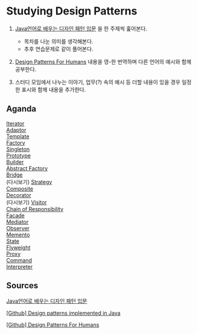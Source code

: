 # Studying Design Patterns

1. [Java언어로 배우는 디자인 패턴 입문](http://www.yes24.com/Product/goods/2918928) 을 한 주제씩 훑어본다.  
    * 목차를 나눈 의미를 생각해본다.  
    * 추후 연습문제로 같이 풀어본다.  

2. [Design Patterns For Humans](https://github.com/kamranahmedse/design-patterns-for-humans#-simple-factory) 내용을 영-한 번역하며 다른 언어의 예시와 함께 공부한다.

3. 스터디 모임에서 나누는 이야기, 업무(?) 속의 예시 등 더할 내용이 있을 경우 일정한 표시와 함께 내용을 추가한다.

## Aganda

[Iterator](/Iterator)  
[Adaptor](/Adaptor)  
[Template](/Template)  
[Factory](/Factory)  
[Singleton](/Singleton)  
[Prototype](/Prototype)  
[Builder](/Builder)  
[Abstract Factory](/Abstract%20Factory)  
[Bridge](/Bridge)  
(다시보기) [Strategy](/Strategy)  
[Composite](/Composite)  
[Decorator](/Decorator)  
(다시보기) [Visitor](/Visitor)  
[Chain of Responsibility](/Chain%20of%20Responsibility)  
[Facade](/Facade)  
[Mediator](/Mediator)  
[Observer](/Observer)  
[Memento](/Memento)  
[State](/State)  
[Flyweight](/Flyweight)  
[Proxy](/Proxy)  
[Command](/Command)  
[Interpreter](/Interpreter)  

## Sources
[Java언어로 배우는 디자인 패턴 입문](http://www.yes24.com/Product/goods/2918928)  

[[Github] Design patterns implemented in Java](https://github.com/iluwatar/java-design-patterns)  

[[Github] Design Patterns For Humans](https://github.com/kamranahmedse/design-patterns-for-humans#-simple-factory)